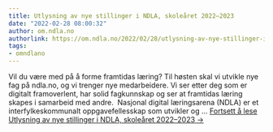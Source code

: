```yaml
---
title: Utlysning av nye stillinger i NDLA, skoleåret 2022–2023
date: "2022-02-28 08:00:32"
author: om.ndla.no
authorlink: https://om.ndla.no/2022/02/28/utlysning-av-nye-stillinger-i-ndla-skolearet-2022-2023-2/
tags:
- omndlano
---
```

Vil du være med på å forme framtidas læring? Til høsten skal vi utvikle nye fag på ndla.no, og vi trenger nye medarbeidere. Vi ser etter deg som er digitalt framoverlent, har solid fagkunnskap og ser at framtidas læring skapes i samarbeid med andre.&#160; Nasjonal digital læringsarena (NDLA) er et interfylkeskommunalt oppgavefellesskap som utvikler og &#8230; <a href="https://om.ndla.no/2022/02/28/utlysning-av-nye-stillinger-i-ndla-skolearet-2022-2023-2/" class="more-link">Fortsett å lese <span class="screen-reader-text">Utlysning av nye stillinger i NDLA, skoleåret 2022–2023</span> <span class="meta-nav">&#8594;</span></a>